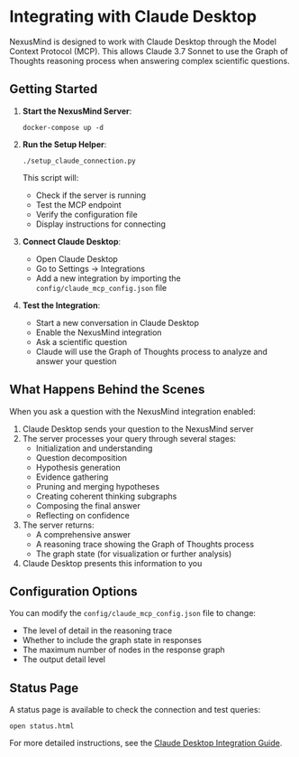 # Integrating with Claude Desktop

NexusMind is designed to work with Claude Desktop through the Model Context Protocol (MCP). This allows Claude 3.7 Sonnet to use the Graph of Thoughts reasoning process when answering complex scientific questions.

## Getting Started

1. **Start the NexusMind Server**:
   ```
   docker-compose up -d
   ```

2. **Run the Setup Helper**:
   ```
   ./setup_claude_connection.py
   ```
   This script will:
   - Check if the server is running
   - Test the MCP endpoint
   - Verify the configuration file
   - Display instructions for connecting

3. **Connect Claude Desktop**:
   - Open Claude Desktop
   - Go to Settings → Integrations
   - Add a new integration by importing the `config/claude_mcp_config.json` file

4. **Test the Integration**:
   - Start a new conversation in Claude Desktop
   - Enable the NexusMind integration
   - Ask a scientific question
   - Claude will use the Graph of Thoughts process to analyze and answer your question

## What Happens Behind the Scenes

When you ask a question with the NexusMind integration enabled:

1. Claude Desktop sends your question to the NexusMind server
2. The server processes your query through several stages:
   - Initialization and understanding
   - Question decomposition
   - Hypothesis generation
   - Evidence gathering
   - Pruning and merging hypotheses
   - Creating coherent thinking subgraphs
   - Composing the final answer 
   - Reflecting on confidence
3. The server returns:
   - A comprehensive answer
   - A reasoning trace showing the Graph of Thoughts process
   - The graph state (for visualization or further analysis)
4. Claude Desktop presents this information to you

## Configuration Options

You can modify the `config/claude_mcp_config.json` file to change:

- The level of detail in the reasoning trace
- Whether to include the graph state in responses
- The maximum number of nodes in the response graph
- The output detail level

## Status Page

A status page is available to check the connection and test queries:
```
open status.html
```

For more detailed instructions, see the [Claude Desktop Integration Guide](docs/claude_desktop_integration.md).
